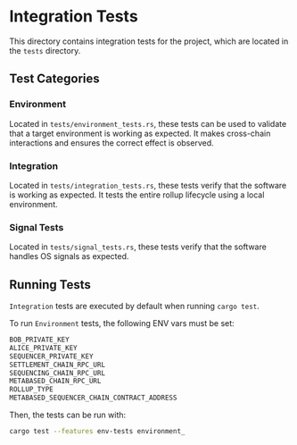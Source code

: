 # Integration Tests

This directory contains integration tests for the project, which are located in the `tests` directory.

## Test Categories

### Environment

Located in `tests/environment_tests.rs`, these tests can be used to validate that a target environment is working as expected.
It makes cross-chain interactions and ensures the correct effect is observed.

### Integration

Located in `tests/integration_tests.rs`, these tests verify that the software is working as expected. It tests the entire rollup lifecycle using a local environment.

### Signal Tests

Located in `tests/signal_tests.rs`, these tests verify that the software handles OS signals as expected.

## Running Tests

`Integration` tests are executed by default when running `cargo test`.

To run `Environment` tests, the following ENV vars must be set:

```bash
BOB_PRIVATE_KEY
ALICE_PRIVATE_KEY
SEQUENCER_PRIVATE_KEY
SETTLEMENT_CHAIN_RPC_URL
SEQUENCING_CHAIN_RPC_URL
METABASED_CHAIN_RPC_URL
ROLLUP_TYPE
METABASED_SEQUENCER_CHAIN_CONTRACT_ADDRESS
```

Then, the tests can be run with:

```bash
cargo test --features env-tests environment_  
```

